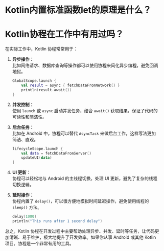 # Kotlin内置标准函数let的原理是什么？




# Kotlin协程在工作中有用过吗？
在实际工作中，Kotlin 协程常常用于：

1. **异步操作**：  
   比如网络请求、数据库查询等操作都可以使用协程来简化异步编程，避免回调地狱。
   
   ```kotlin
   GlobalScope.launch {
       val result = async { fetchDataFromNetwork() }
       println(result.await())
   }
   ```

2. **并发控制**：  
   使用 `launch` 或 `async` 启动并发任务，结合 `await()` 获取结果，保证了代码的可读性和简洁性。

3. **后台任务**：  
   比如在 Android 中，协程可以替代 `AsyncTask` 来做后台工作，这样写法更加简洁、直观。
   
   ```kotlin
   lifecycleScope.launch {
       val data = fetchDataFromServer()
       updateUI(data)
   }
   ```

4. **UI 更新**：  
   协程可以轻松地与 Android 的主线程切换，处理 UI 更新，避免了复杂的线程切换逻辑。

5. **延时操作**：  
   协程内置了 `delay()`，可以很方便地模拟时间延迟操作，避免使用线程的 `sleep()` 方法。
   
   ```kotlin
   delay(1000)
   println("This runs after 1 second delay")
   ```

总之，Kotlin 协程在开发过程中主要帮助处理异步、并发、延时等任务，让代码更加清晰、易于维护，极大地提升了开发效率。如果你从事 Android 或其他 Kotlin 项目，协程是一个非常有用的工具。